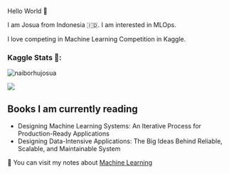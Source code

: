 Hello World :robot:

I am Josua from Indonesia :indonesia:. I am interested in MLOps.

I love competing in Machine Learning Competition in Kaggle.


### Kaggle Stats 📐: 
![naiborhujosua](https://road-to-kaggle-grandmaster.vercel.app/api/simple/naiborhujosua)
  
 <img src="https://road-to-kaggle-grandmaster.vercel.app/api/badges/naiborhujosua/competition/light" />

## Books I am currently reading 
- Designing Machine Learning Systems: An Iterative Process for Production-Ready Applications
- Designing Data-Intensive Applications: The Big Ideas Behind Reliable, Scalable, and Maintainable System

:eyes: You can visit my notes about [Machine Learning](https://naiborhujosua.github.io/mlnotes_josua/)
